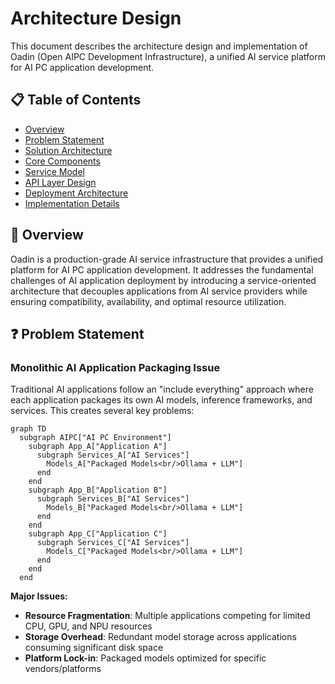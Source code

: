 # Architecture Design

This document describes the architecture design and implementation of Oadin (Open AIPC Development Infrastructure), a unified AI service platform for AI PC application development.

## 📋 Table of Contents

- [Overview](#overview)
- [Problem Statement](#problem-statement)
- [Solution Architecture](#solution-architecture)
- [Core Components](#core-components)
- [Service Model](#service-model)
- [API Layer Design](#api-layer-design)
- [Deployment Architecture](#deployment-architecture)
- [Implementation Details](#implementation-details)

## 🎯 Overview

Oadin is a production-grade AI service infrastructure that provides a unified platform for AI PC application development. It addresses the fundamental challenges of AI application deployment by introducing a service-oriented architecture that decouples applications from AI service providers while ensuring compatibility, availability, and optimal resource utilization.

## ❓ Problem Statement

### Monolithic AI Application Packaging Issue

Traditional AI applications follow an "include everything" approach where each application packages its own AI models, inference frameworks, and services. This creates several key problems:

```mermaid
graph TD
  subgraph AIPC["AI PC Environment"]
    subgraph App_A["Application A"]
      subgraph Services_A["AI Services"]
        Models_A["Packaged Models<br/>Ollama + LLM"]
      end
    end
    subgraph App_B["Application B"]
      subgraph Services_B["AI Services"]
        Models_B["Packaged Models<br/>Ollama + LLM"]
      end
    end
    subgraph App_C["Application C"]
      subgraph Services_C["AI Services"]
        Models_C["Packaged Models<br/>Ollama + LLM"]
      end
    end
  end
```

**Major Issues:**
- **Resource Fragmentation**: Multiple applications competing for limited CPU, GPU, and NPU resources
- **Storage Overhead**: Redundant model storage across applications consuming significant disk space
- **Platform Lock-in**: Packaged models optimized for specific vendors/platforms
